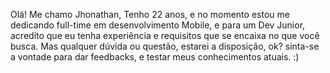 Olá! Me chamo Jhonathan, Tenho 22 anos, e no momento estou me dedicando full-time em desenvolvimento Mobile, e para um Dev Junior, acredito que eu tenha experiência e requisitos que se encaixa no que você busca. Mas qualquer dúvida ou questão, estarei a disposição, ok? sinta-se a vontade para dar feedbacks, e testar meus conhecimentos atuais.  :)
